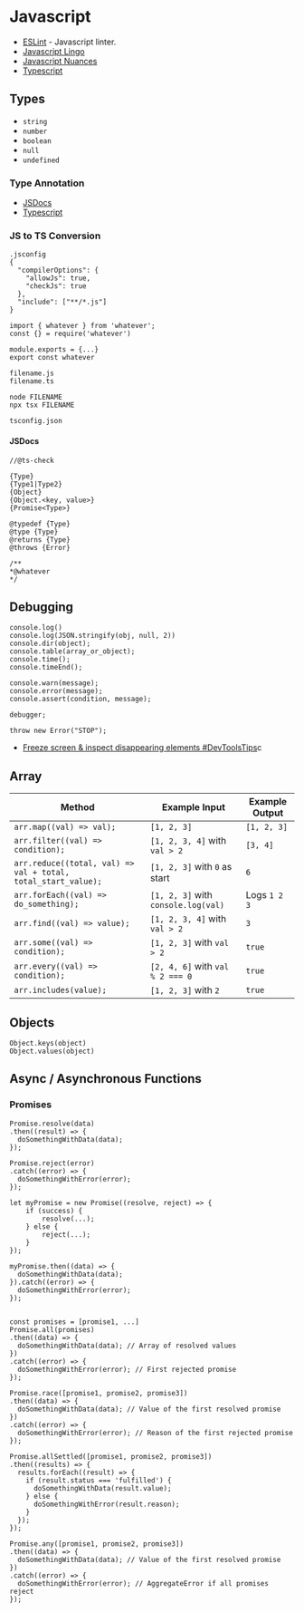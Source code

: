 # Javascript

- [ESLint](./eslint.md) - Javascript linter.
- [Javascript Lingo](./javascript-lingo.md)
- [Javascript Nuances](./javascript-nuances.md)
- [Typescript](./typescript.md)

## Types

- `string`
- `number`
- `boolean`
- `null`
- `undefined`

### Type Annotation

- [JSDocs](https://devhints.io/jsdoc)
- [Typescript](https://www.typescriptlang.org/)

### JS to TS Conversion

```
.jsconfig
{
  "compilerOptions": {
    "allowJs": true,
    "checkJs": true
  },
  "include": ["**/*.js"]
}

import { whatever } from 'whatever';
const {} = require('whatever')

module.exports = {...}
export const whatever

filename.js
filename.ts

node FILENAME
npx tsx FILENAME

tsconfig.json
```

#### JSDocs

```
//@ts-check

{Type}
{Type1|Type2}
{Object}
{Object.<key, value>}
{Promise<Type>}

@typedef {Type}
@type {Type}
@returns {Type}
@throws {Error}

/**
*@whatever
*/
```

## Debugging

```
console.log()
console.log(JSON.stringify(obj, null, 2))
console.dir(object);
console.table(array_or_object);
console.time();
console.timeEnd();

console.warn(message);
console.error(message);
console.assert(condition, message);

debugger;

throw new Error("STOP");
```

- [Freeze screen & inspect disappearing elements #DevToolsTips](https://www.youtube.com/watch?v=Qzmb9bdNzZ4&list=WL&index=18)c

## Array

| Method                                                        | Example Input                       | Example Output |
| ------------------------------------------------------------- | ----------------------------------- | -------------- |
| `arr.map((val) => val);`                                      | `[1, 2, 3]`                         | `[1, 2, 3]`    |
| `arr.filter((val) => condition);`                             | `[1, 2, 3, 4]` with `val > 2`       | `[3, 4]`       |
| `arr.reduce((total, val) => val + total, total_start_value);` | `[1, 2, 3]` with `0` as start       | `6`            |
| `arr.forEach((val) => do_something);`                         | `[1, 2, 3]` with `console.log(val)` | Logs `1 2 3`   |
| `arr.find((val) => value);`                                   | `[1, 2, 3, 4]` with `val > 2`       | `3`            |
| `arr.some((val) => condition);`                               | `[1, 2, 3]` with `val > 2`          | `true`         |
| `arr.every((val) => condition);`                              | `[2, 4, 6]` with `val % 2 === 0`    | `true`         |
| `arr.includes(value);`                                        | `[1, 2, 3]` with `2`                | `true`         |

## Objects

```
Object.keys(object)
Object.values(object)
```

## Async / Asynchronous Functions

### Promises

```
Promise.resolve(data)
.then((result) => {
  doSomethingWithData(data);
});

Promise.reject(error)
.catch((error) => {
  doSomethingWithError(error);
});

let myPromise = new Promise((resolve, reject) => {
    if (success) {
        resolve(...);
    } else {
        reject(...);
    }
});

myPromise.then((data) => {
  doSomethingWithData(data);
}).catch((error) => {
  doSomethingWithError(error);
});


const promises = [promise1, ...]
Promise.all(promises)
.then((data) => {
  doSomethingWithData(data); // Array of resolved values
})
.catch((error) => {
  doSomethingWithError(error); // First rejected promise
});

Promise.race([promise1, promise2, promise3])
.then((data) => {
  doSomethingWithData(data); // Value of the first resolved promise
})
.catch((error) => {
  doSomethingWithError(error); // Reason of the first rejected promise
});

Promise.allSettled([promise1, promise2, promise3])
.then((results) => {
  results.forEach((result) => {
    if (result.status === 'fulfilled') {
      doSomethingWithData(result.value);
    } else {
      doSomethingWithError(result.reason);
    }
  });
});

Promise.any([promise1, promise2, promise3])
.then((data) => {
  doSomethingWithData(data); // Value of the first resolved promise
})
.catch((error) => {
  doSomethingWithError(error); // AggregateError if all promises reject
});
```
